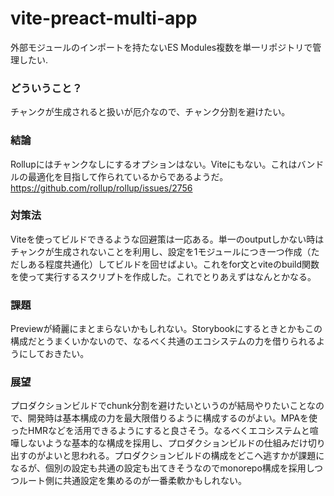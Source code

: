 # vite-preact-multi-app
外部モジュールのインポートを持たないES Modules複数を単一リポジトリで管理したい.  

### どういうこと？
チャンクが生成されると扱いが厄介なので、チャンク分割を避けたい。

### 結論
Rollupにはチャンクなしにするオプションはない。Viteにもない。これはバンドルの最適化を目指して作られているからであるようだ。
https://github.com/rollup/rollup/issues/2756  

### 対策法
Viteを使ってビルドできるような回避策は一応ある。単一のoutputしかない時はチャンクが生成されないことを利用し、設定を1モジュールにつき一つ作成（ただしある程度共通化）してビルドを回せばよい。これをfor文とviteのbuild関数を使って実行するスクリプトを作成した。これでとりあえずはなんとかなる。

### 課題
Previewが綺麗にまとまらないかもしれない。Storybookにするときとかもこの構成だとうまくいかないので、なるべく共通のエコシステムの力を借りられるようにしておきたい。

### 展望
プロダクションビルドでchunk分割を避けたいというのが結局やりたいことなので、開発時は基本構成の力を最大限借りるように構成するのがよい。MPAを使ったHMRなどを活用できるようにすると良さそう。なるべくエコシステムと喧嘩しないような基本的な構成を採用し、プロダクションビルドの仕組みだけ切り出すのがよいと思われる。プロダクションビルドの構成をどこへ逃すかが課題になるが、個別の設定も共通の設定も出てきそうなのでmonorepo構成を採用しつつルート側に共通設定を集めるのが一番柔軟かもしれない。